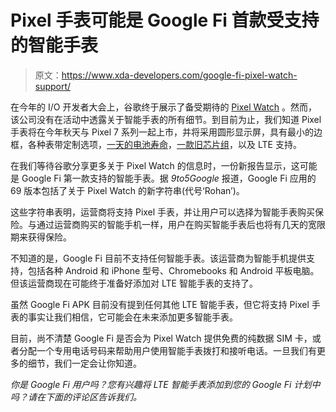# Pixel 手表可能是 Google Fi 首款受支持的智能手表

> 原文：<https://www.xda-developers.com/google-fi-pixel-watch-support/>

在今年的 I/O 开发者大会上，谷歌终于展示了备受期待的 [Pixel Watch](https://www.xda-developers.com/google-pixel-watch/) 。然而，该公司没有在活动中透露关于智能手表的所有细节。到目前为止，我们知道 Pixel 手表将在今年秋天与 Pixel 7 系列一起上市，并将采用圆形显示屏，具有最小的边框，各种表带定制选项，[一天的电池寿命](https://www.xda-developers.com/google-pixel-watch-charge-time-battery-life-report/)，[一款旧芯片组](https://www.xda-developers.com/google-pixel-watch-older-chipset/)，以及 LTE 支持。

在我们等待谷歌分享更多关于 Pixel Watch 的信息时，一份新报告显示，这可能是 Google Fi 第一款支持的智能手表。据 *9to5Google* 报道，Google Fi 应用的 69 版本包括了关于 Pixel Watch 的新字符串(代号‘Rohan’)。

这些字符串表明，运营商将支持 Pixel 手表，并让用户可以选择为智能手表购买保险。与通过运营商购买的智能手机一样，用户在购买智能手表后也将有几天的宽限期来获得保险。

不知道的是，Google Fi 目前不支持任何智能手表。该运营商为智能手机提供支持，包括各种 Android 和 iPhone 型号、Chromebooks 和 Android 平板电脑。但该运营商现在可能终于准备好添加对 LTE 智能手表的支持了。

虽然 Google Fi APK 目前没有提到任何其他 LTE 智能手表，但它将支持 Pixel 手表的事实让我们相信，它可能会在未来添加更多智能手表。

目前，尚不清楚 Google Fi 是否会为 Pixel Watch 提供免费的纯数据 SIM 卡，或者分配一个专用电话号码来帮助用户使用智能手表拨打和接听电话。一旦我们有更多的细节，我们一定会让你知道。

*你是 Google Fi 用户吗？您有兴趣将 LTE 智能手表添加到您的 Google Fi 计划中吗？请在下面的评论区告诉我们。*